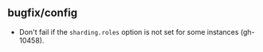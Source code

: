## bugfix/config

* Don't fail if the `sharding.roles` option is not set for some instances
  (gh-10458).
